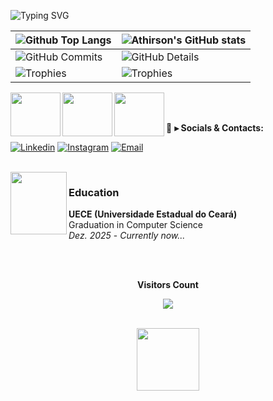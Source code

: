 ![Typing SVG](https://readme-typing-svg.demolab.com?font=Fira+Code&size=29&pause=1500&weight=900&duration=3500&color=FFFFFF&background=FFFFFF00&vCenter=true&width=1000&height=60&lines=🙋‍♂️+Hi+there.+My+name+is+Gabriel+Lima+and+I+am+a+frontend+dev.)

| ![Github Top Langs](https://github-readme-stats.vercel.app/api/top-langs/?username=GabrielSll&layout=compact&theme=radical&&hide_border=True&line_height=20&PAT_1) | ![Athirson's GitHub stats](https://github-readme-stats.vercel.app/api?username=GabrielSll&include=private&theme=radical&show_icons=true&hide_border=True&line_height=20&PAT_1) |
| ----------- | ----------- |
| ![GitHub Commits](https://github-readme-streak-stats.herokuapp.com/?user=GabrielSll&theme=radical&ring=e73737&currStreakNum=ffffff&hide_border=true) | ![GitHub Details](http://github-profile-summary-cards.vercel.app/api/cards/profile-details?username=GabrielSll&theme=radical) |
| ![Trophies](https://github-profile-trophy.vercel.app/?username=GabrielSll&row=1&column=6&theme=radical&margin-w=15&margin-h=15) | ![Trophies](https://github-profile-trophy.vercel.app/?username=GabrielSll&row=1&column=6&theme=radical&margin-w=15&margin-h=15) |


 <img align="left" height="70" width="80" src="https://raw.githubusercontent.com/bablubambal/All_logo_and_pictures/1ac69ce5fbc389725f16f989fa53c62d6e1b4883/social%20icons/html5.svg" />
 <img align="left" height="70" width="80" src="https://raw.githubusercontent.com/bablubambal/All_logo_and_pictures/1ac69ce5fbc389725f16f989fa53c62d6e1b4883/social%20icons/css3.svg" />
 <img align="left" height="70" width="80" src="https://raw.githubusercontent.com/bablubambal/All_logo_and_pictures/1ac69ce5fbc389725f16f989fa53c62d6e1b4883/social%20icons/javascript.svg" />

<br>
<br>

💬 **▸ Socials & Contacts:**

  [![Linkedin](https://img.shields.io/badge/LinkedIn-0077B5?style=for-the-badge&logo=linkedin&logoColor=white)](https://www.linkedin.com/in/gabriel-silva-limaa)
  [![Instagram](https://img.shields.io/badge/Instagram-E4405F?style=for-the-badge&logo=instagram&logoColor=white)](https://www.instagram.com/gabriiel.sll/)
  [![Email](https://img.shields.io/badge/Gmail-F51919?style=for-the-badge&logo=gmail&logoColor=white)](mailto:gabrieldasilvlima@gmail.com)

<br>

  <img align="left" height="100" width="90" src="https://imgs.search.brave.com/c3MpN_h1nALFPooz9iHHgrr6m4MjNNnf4poyKZwcJWs/rs:fit:500:0:0/g:ce/aHR0cHM6Ly91cGxv/YWQud2lraW1lZGlh/Lm9yZy93aWtpcGVk/aWEvY29tbW9ucy90/aHVtYi9iL2JiL1VF/Q0VfMjAyMy5wbmcv/NTEycHgtVUVDRV8y/MDIzLnBuZw" />


### Education ###
  **UECE (Universidade Estadual do Ceará)** \
  Graduation in Computer Science \
  <i>Dez. 2025</i> - <i>Currently now...</i>

  
  <br>

<div align="center">
<br><p align="centre"><b>Visitors Count</b></p>  
<p align="center"><img align="center" src="https://profile-counter.glitch.me/{GabrielSll}/count.svg" /></p> 
<br>
</div>


<div align=center>
<img height="100em" src="https://user-images.githubusercontent.com/74038190/226127927-3feb953e-cc01-482e-b732-311b2907991f.gif">
</div>
